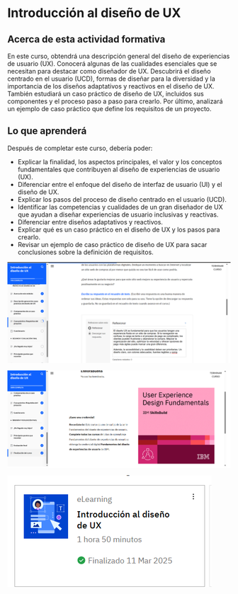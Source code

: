 # Introducción al diseño de UX

## Acerca de esta actividad formativa

En este curso, obtendrá una descripción general del diseño de experiencias de usuario (UX). Conocerá algunas de las cualidades esenciales que se necesitan para destacar como diseñador de UX. Descubrirá el diseño centrado en el usuario (UCD), formas de diseñar para la diversidad y la importancia de los diseños adaptativos y reactivos en el diseño de UX. También estudiará un caso práctico de diseño de UX, incluidos sus componentes y el proceso paso a paso para crearlo. Por último, analizará un ejemplo de caso práctico que define los requisitos de un proyecto.

## Lo que aprenderá

Después de completar este curso, debería poder:

- Explicar la finalidad, los aspectos principales, el valor y los conceptos fundamentales que contribuyen al diseño de experiencias de usuario (UX).
- Diferenciar entre el enfoque del diseño de interfaz de usuario (UI) y el diseño de UX.
- Explicar los pasos del proceso de diseño centrado en el usuario (UCD).
- Identificar las competencias y cualidades de un gran diseñador de UX que ayudan a diseñar experiencias de usuario inclusivas y reactivas.
- Diferenciar entre diseños adaptativos y reactivos.
- Explicar qué es un caso práctico en el diseño de UX y los pasos para crearlo.
- Revisar un ejemplo de caso práctico de diseño de UX para sacar conclusiones sobre la definición de requisitos.


![alt text](<Captura de pantalla 2025-03-09 124103.png>)


![alt text](<Captura de pantalla 2025-03-12 152312.png>)


![alt text](<Captura de pantalla 2025-03-12 152321.png>)